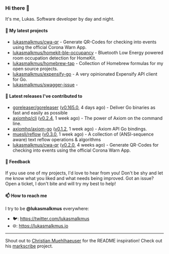 ### Hi there 👋

It's me, Lukas. Software developer by day and night.

#### 🌱 My latest projects

- [lukasmalkmus/cwa-qr](https://github.com/lukasmalkmus/cwa-qr) - Generate QR-Codes for checking into events using the official Corona Warn App.
- [lukasmalkmus/homekit-ble-occupancy](https://github.com/lukasmalkmus/homekit-ble-occupancy) - Bluetooth Low Energy powered room occupation detection for HomeKit.
- [lukasmalkmus/homebrew-tap](https://github.com/lukasmalkmus/homebrew-tap) - Collection of Homebrew formulas for my open source projects.
- [lukasmalkmus/expensify-go](https://github.com/lukasmalkmus/expensify-go) - A very opinionated Expensify API client for Go.
- [lukasmalkmus/swagger-issue](https://github.com/lukasmalkmus/swagger-issue) - 

#### 🔭 Latest releases I've contributed to

- [goreleaser/goreleaser](https://github.com/goreleaser/goreleaser) ([v0.165.0](https://github.com/goreleaser/goreleaser/releases/tag/v0.165.0), 4 days ago) - Deliver Go binaries as fast and easily as possible
- [axiomhq/cli](https://github.com/axiomhq/cli) ([v0.2.4](https://github.com/axiomhq/cli/releases/tag/v0.2.4), 1 week ago) - The power of Axiom on the command line.
- [axiomhq/axiom-go](https://github.com/axiomhq/axiom-go) ([v0.1.2](https://github.com/axiomhq/axiom-go/releases/tag/v0.1.2), 1 week ago) - Axiom API Go bindings.
- [muesli/reflow](https://github.com/muesli/reflow) ([v0.3.0](https://github.com/muesli/reflow/releases/tag/v0.3.0), 1 week ago) - A collection of (ANSI-sequence aware) text reflow operations &amp; algorithms
- [lukasmalkmus/cwa-qr](https://github.com/lukasmalkmus/cwa-qr) ([v0.2.0](https://github.com/lukasmalkmus/cwa-qr/releases/tag/v0.2.0), 4 weeks ago) - Generate QR-Codes for checking into events using the official Corona Warn App.

#### 💬 Feedback

If you use one of my projects, I'd love to hear from you! Don't be shy and let
me know what you liked and what needs being improved. Got an issue? Open a
ticket, I don't bite and will try my best to help!

#### 📫 How to reach me

I try to be **@lukasmalkmus** everywhere:

- 🐦: https://twitter.com/lukasmalkmus
- 🌐: https://lukasmalkmus.io

---

Shout out to [Christian Muehlhaeuser](https://github.com/muesli) for the README
inspiration! Check out his [markscribe](https://github.com/muesli/markscribe)
project.
